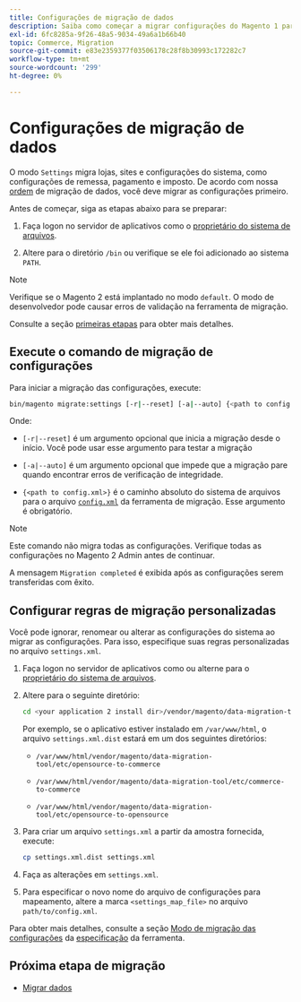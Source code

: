 ```yaml
---
title: Configurações de migração de dados
description: Saiba como começar a migrar configurações do Magento 1 para o Magento 2 com o  [!DNL Data Migration Tool].
exl-id: 6fc8285a-9f26-48a5-9034-49a6a1b66b40
topic: Commerce, Migration
source-git-commit: e83e2359377f03506178c28f8b30993c172282c7
workflow-type: tm+mt
source-wordcount: '299'
ht-degree: 0%

---
```


# Configurações de migração de dados

O modo `Settings` migra lojas, sites e configurações do sistema, como configurações de remessa, pagamento e imposto. De acordo com nossa [ordem](overview.md#migration-order) de migração de dados, você deve migrar as configurações primeiro.

Antes de começar, siga as etapas abaixo para se preparar:

1. Faça logon no servidor de aplicativos como o [proprietário do sistema de arquivos](../../../installation/prerequisites/file-system/overview.md).

1. Altere para o diretório `/bin` ou verifique se ele foi adicionado ao sistema `PATH`.

>[!NOTE]
>
>Verifique se o Magento 2 está implantado no modo `default`. O modo de desenvolvedor pode causar erros de validação na ferramenta de migração.


Consulte a seção [primeiras etapas](overview.md#first-steps) para obter mais detalhes.

## Execute o comando de migração de configurações

Para iniciar a migração das configurações, execute:

```bash
bin/magento migrate:settings [-r|--reset] [-a|--auto] {<path to config.xml>}
```

Onde:

* `[-r|--reset]` é um argumento opcional que inicia a migração desde o início. Você pode usar esse argumento para testar a migração

* `[-a|--auto]` é um argumento opcional que impede que a migração pare quando encontrar erros de verificação de integridade.

* `{<path to config.xml>}` é o caminho absoluto do sistema de arquivos para o arquivo [`config.xml`](../configure.md#configure-migration-in-vendor-folder) da ferramenta de migração. Esse argumento é obrigatório.

>[!NOTE]
>
>Este comando não migra todas as configurações. Verifique todas as configurações no Magento 2 Admin antes de continuar.


A mensagem `Migration completed` é exibida após as configurações serem transferidas com êxito.

## Configurar regras de migração personalizadas

Você pode ignorar, renomear ou alterar as configurações do sistema ao migrar as configurações. Para isso, especifique suas regras personalizadas no arquivo `settings.xml`.

1. Faça logon no servidor de aplicativos como ou alterne para o [proprietário do sistema de arquivos](../../../installation/prerequisites/file-system/overview.md).

1. Altere para o seguinte diretório:

   ```bash
   cd <your application 2 install dir>/vendor/magento/data-migration-tool/etc/<edition-to-edition>
   ```

   Por exemplo, se o aplicativo estiver instalado em `/var/www/html`, o arquivo `settings.xml.dist` estará em um dos seguintes diretórios:

   * `/var/www/html/vendor/magento/data-migration-tool/etc/opensource-to-commerce`

   * `/var/www/html/vendor/magento/data-migration-tool/etc/commerce-to-commerce`

   * `/var/www/html/vendor/magento/data-migration-tool/etc/opensource-to-opensource`

1. Para criar um arquivo `settings.xml` a partir da amostra fornecida, execute:

   ```bash
   cp settings.xml.dist settings.xml
   ```

1. Faça as alterações em `settings.xml`.

1. Para especificar o novo nome do arquivo de configurações para mapeamento, altere a marca `<settings_map_file>` no arquivo `path/to/config.xml`.

Para obter mais detalhes, consulte a seção [Modo de migração das configurações](../technical-specification.md#settings-migration-mode) da [especificação](../technical-specification.md) da ferramenta.

## Próxima etapa de migração

* [Migrar dados](data.md)
